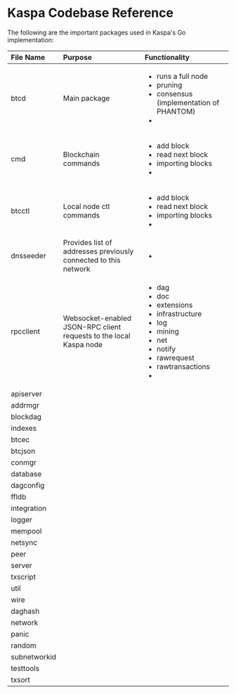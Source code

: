 # Kaspa Codebase Reference

The following are the important packages used in Kaspa's Go implementation:

<table>
  <thead>
    <tr>
      <th style="text-align:left">File Name</th>
      <th style="text-align:left">Purpose</th>
      <th style="text-align:left">Functionality</th>
    </tr>
  </thead>
  <tbody>
    <tr>
      <td style="text-align:left">btcd</td>
      <td style="text-align:left">Main package</td>
      <td style="text-align:left">
        <ul>
          <li>runs a full node</li>
          <li>pruning</li>
          <li>consensus (implementation of PHANTOM)</li>
          <li></li>
        </ul>
      </td>
    </tr>
    <tr>
      <td style="text-align:left">cmd</td>
      <td style="text-align:left">Blockchain commands</td>
      <td style="text-align:left">
        <ul>
          <li>add block</li>
          <li>read next block</li>
          <li>importing blocks</li>
          <li></li>
        </ul>
      </td>
    </tr>
    <tr>
      <td style="text-align:left">btcctl</td>
      <td style="text-align:left">Local node ctl commands</td>
      <td style="text-align:left">
        <ul>
          <li>add block</li>
          <li>read next block</li>
          <li>importing blocks</li>
          <li></li>
        </ul>
      </td>
    </tr>
    <tr>
      <td style="text-align:left">dnsseeder</td>
      <td style="text-align:left">Provides list of addresses previously connected to this network</td>
      <td
      style="text-align:left">
        <ul>
          <li></li>
        </ul>
        </td>
    </tr>
    <tr>
      <td style="text-align:left">rpcclient</td>
      <td style="text-align:left">Websocket-enabled JSON-RPC client requests to the local Kaspa node</td>
      <td
      style="text-align:left">
        <ul>
          <li>dag</li>
          <li>doc</li>
          <li>extensions</li>
          <li>infrastructure</li>
          <li>log</li>
          <li>mining</li>
          <li>net</li>
          <li>notify</li>
          <li>rawrequest</li>
          <li>rawtransactions</li>
          <li></li>
        </ul>
        </td>
    </tr>
    <tr>
      <td style="text-align:left">apiserver</td>
      <td style="text-align:left"></td>
      <td style="text-align:left"></td>
    </tr>
    <tr>
      <td style="text-align:left">addrmgr</td>
      <td style="text-align:left"></td>
      <td style="text-align:left"></td>
    </tr>
    <tr>
      <td style="text-align:left">blockdag</td>
      <td style="text-align:left"></td>
      <td style="text-align:left"></td>
    </tr>
    <tr>
      <td style="text-align:left">indexes</td>
      <td style="text-align:left"></td>
      <td style="text-align:left"></td>
    </tr>
    <tr>
      <td style="text-align:left">btcec</td>
      <td style="text-align:left"></td>
      <td style="text-align:left"></td>
    </tr>
    <tr>
      <td style="text-align:left">btcjson</td>
      <td style="text-align:left"></td>
      <td style="text-align:left"></td>
    </tr>
    <tr>
      <td style="text-align:left">conmgr</td>
      <td style="text-align:left"></td>
      <td style="text-align:left"></td>
    </tr>
    <tr>
      <td style="text-align:left">database</td>
      <td style="text-align:left"></td>
      <td style="text-align:left"></td>
    </tr>
    <tr>
      <td style="text-align:left">dagconfig</td>
      <td style="text-align:left"></td>
      <td style="text-align:left"></td>
    </tr>
    <tr>
      <td style="text-align:left">ffldb</td>
      <td style="text-align:left"></td>
      <td style="text-align:left"></td>
    </tr>
    <tr>
      <td style="text-align:left">integration</td>
      <td style="text-align:left"></td>
      <td style="text-align:left"></td>
    </tr>
    <tr>
      <td style="text-align:left">logger</td>
      <td style="text-align:left"></td>
      <td style="text-align:left"></td>
    </tr>
    <tr>
      <td style="text-align:left">mempool</td>
      <td style="text-align:left"></td>
      <td style="text-align:left"></td>
    </tr>
    <tr>
      <td style="text-align:left">netsync</td>
      <td style="text-align:left"></td>
      <td style="text-align:left"></td>
    </tr>
    <tr>
      <td style="text-align:left">peer</td>
      <td style="text-align:left"></td>
      <td style="text-align:left"></td>
    </tr>
    <tr>
      <td style="text-align:left">server</td>
      <td style="text-align:left"></td>
      <td style="text-align:left"></td>
    </tr>
    <tr>
      <td style="text-align:left">txscript</td>
      <td style="text-align:left"></td>
      <td style="text-align:left"></td>
    </tr>
    <tr>
      <td style="text-align:left">util</td>
      <td style="text-align:left"></td>
      <td style="text-align:left"></td>
    </tr>
    <tr>
      <td style="text-align:left">wire</td>
      <td style="text-align:left"></td>
      <td style="text-align:left"></td>
    </tr>
    <tr>
      <td style="text-align:left">daghash</td>
      <td style="text-align:left"></td>
      <td style="text-align:left"></td>
    </tr>
    <tr>
      <td style="text-align:left">network</td>
      <td style="text-align:left"></td>
      <td style="text-align:left"></td>
    </tr>
    <tr>
      <td style="text-align:left">panic</td>
      <td style="text-align:left"></td>
      <td style="text-align:left"></td>
    </tr>
    <tr>
      <td style="text-align:left">random</td>
      <td style="text-align:left"></td>
      <td style="text-align:left"></td>
    </tr>
    <tr>
      <td style="text-align:left">subnetworkid</td>
      <td style="text-align:left"></td>
      <td style="text-align:left"></td>
    </tr>
    <tr>
      <td style="text-align:left">testtools</td>
      <td style="text-align:left"></td>
      <td style="text-align:left"></td>
    </tr>
    <tr>
      <td style="text-align:left">txsort</td>
      <td style="text-align:left"></td>
      <td style="text-align:left"></td>
    </tr>
  </tbody>
</table>